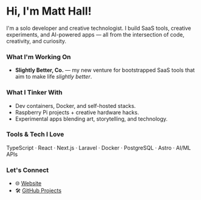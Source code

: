 # Hi, I'm Matt Hall!

I'm a solo developer and creative technologist.
I build SaaS tools, creative experiments, and AI-powered apps — all from the intersection of code, creativity, and curiosity.

### What I'm Working On
- **Slightly Better, Co.** — my new venture for bootstrapped SaaS tools that aim to make life *slightly better*.

### What I Tinker With
- Dev containers, Docker, and self-hosted stacks.
- Raspberry Pi projects + creative hardware hacks.
- Experimental apps blending art, storytelling, and technology.

### Tools & Tech I Love
TypeScript · React · Next.js · Laravel · Docker · PostgreSQL · Astro · AI/ML APIs

### Let's Connect
- 🌐 [Website](https://matthallwastaken.dev)
- 🛠️ [GitHub Projects](https://github.com/matthall00?tab=repositories)
